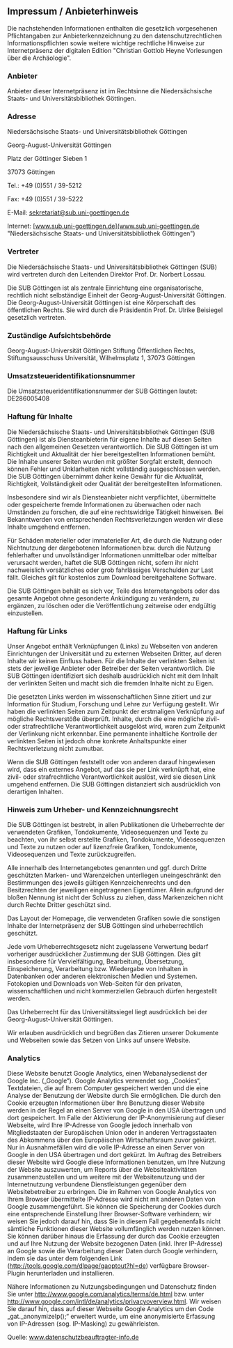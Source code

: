 Impressum / Anbieterhinweis
---------------------------

Die nachstehenden Informationen enthalten die gesetzlich vorgesehenen
Pflichtangaben zur Anbieterkennzeichnung zu den datenschutzrechtlichen
Informationspflichten sowie weitere wichtige rechtliche Hinweise zur
Internetpräsenz der digitalen Edition "Christian Gottlob Heyne
Vorlesungen über die Archäologie".

### Anbieter

Anbieter dieser Internetpräsenz ist im Rechtsinne die Niedersächsische
Staats- und Universitätsbibliothek Göttingen.

### Adresse

Niedersächsische Staats- und Universitätsbibliothek Göttingen

Georg-August-Universität Göttingen

Platz der Göttinger Sieben 1

37073 Göttingen

Tel.: +49 (0)551 / 39-5212

Fax: +49 (0)551 / 39-5222

E-Mail:
[sekretariat@sub.uni-goettingen.de](mailto:sekretariat@sub.uni-goettingen.de "E-Mail an das Sekretariat der SUB Göttingen")

Internet:
[www.sub.uni-goettingen.de](www.sub.uni-goettingen.de "Niedersächsische Staats- und Universitätsbibliothek Göttingen")

### Vertreter

Die Niedersächsische Staats- und Universitätsbibliothek Göttingen (SUB)
wird vertreten durch den Leitenden Direktor Prof. Dr. Norbert Lossau.

Die SUB Göttingen ist als zentrale Einrichtung eine organisatorische,
rechtlich nicht selbständige Einheit der Georg-August-Universität
Göttingen. Die Georg-August-Universität Göttingen ist eine Körperschaft
des öffentlichen Rechts. Sie wird durch die Präsidentin Prof. Dr. Ulrike
Beisiegel gesetzlich vertreten.

### Zuständige Aufsichtsbehörde

Georg-August-Universität Göttingen Stiftung Öffentlichen Rechts,
Stiftungsausschuss Universität, Wilhelmsplatz 1, 37073 Göttingen

### Umsatzsteueridentifikationsnummer

Die Umsatzsteueridentifikationsnummer der SUB Göttingen lautet:
DE286005408

### Haftung für Inhalte

Die Niedersächsische Staats- und Universitätsbibliothek Göttingen (SUB
Göttingen) ist als Diensteanbieterin für eigene Inhalte auf diesen
Seiten nach den allgemeinen Gesetzen verantwortlich. Die SUB Göttingen
ist um Richtigkeit und Aktualität der hier bereitgestellten
Informationen bemüht. Die Inhalte unserer Seiten wurden mit größter
Sorgfalt erstellt, dennoch können Fehler und Unklarheiten nicht
vollständig ausgeschlossen werden. Die SUB Göttingen übernimmt daher
keine Gewähr für die Aktualität, Richtigkeit, Vollständigkeit oder
Qualität der bereitgestellten Informationen.

Insbesondere sind wir als Diensteanbieter nicht verpflichtet,
übermittelte oder gespeicherte fremde Informationen zu überwachen oder
nach Umständen zu forschen, die auf eine rechtswidrige Tätigkeit
hinweisen. Bei Bekanntwerden von entsprechenden Rechtsverletzungen
werden wir diese Inhalte umgehend entfernen.

Für Schäden materieller oder immaterieller Art, die durch die Nutzung
oder Nichtnutzung der dargebotenen Informationen bzw. durch die Nutzung
fehlerhafter und unvollständiger Informationen unmittelbar oder
mittelbar verursacht werden, haftet die SUB Göttingen nicht, sofern ihr
nicht nachweislich vorsätzliches oder grob fahrlässiges Verschulden zur
Last fällt. Gleiches gilt für kostenlos zum Download bereitgehaltene
Software.

Die SUB Göttingen behält es sich vor, Teile des Internetangebots oder
das gesamte Angebot ohne gesonderte Ankündigung zu verändern, zu
ergänzen, zu löschen oder die Veröffentlichung zeitweise oder endgültig
einzustellen.

### Haftung für Links

Unser Angebot enthält Verknüpfungen (Links) zu Webseiten von anderen
Einrichtungen der Universität und zu externen Webseiten Dritter, auf
deren Inhalte wir keinen Einfluss haben. Für die Inhalte der verlinkten
Seiten ist stets der jeweilige Anbieter oder Betreiber der Seiten
verantwortlich. Die SUB Göttingen identifiziert sich deshalb
ausdrücklich nicht mit dem Inhalt der verlinkten Seiten und macht sich
die fremden Inhalte nicht zu Eigen.

Die gesetzten Links werden im wissenschaftlichen Sinne zitiert und zur
Information für Studium, Forschung und Lehre zur Verfügung gestellt. Wir
haben die verlinkten Seiten zum Zeitpunkt der erstmaligen Verknüpfung
auf mögliche Rechtsverstöße überprüft. Inhalte, durch die eine mögliche
zivil- oder strafrechtliche Verantwortlichkeit ausgelöst wird, waren zum
Zeitpunkt der Verlinkung nicht erkennbar. Eine permanente inhaltliche
Kontrolle der verlinkten Seiten ist jedoch ohne konkrete Anhaltspunkte
einer Rechtsverletzung nicht zumutbar.

Wenn die SUB Göttingen feststellt oder von anderen darauf hingewiesen
wird, dass ein externes Angebot, auf das sie per Link verknüpft hat,
eine zivil- oder strafrechtliche Verantwortlichkeit auslöst, wird sie
diesen Link umgehend entfernen. Die SUB Göttingen distanziert sich
ausdrücklich von derartigen Inhalten.

### Hinweis zum Urheber- und Kennzeichnungsrecht

Die SUB Göttingen ist bestrebt, in allen Publikationen die Urheberrechte
der verwendeten Grafiken, Tondokumente, Videosequenzen und Texte zu
beachten, von ihr selbst erstellte Grafiken, Tondokumente,
Videosequenzen und Texte zu nutzen oder auf lizenzfreie Grafiken,
Tondokumente, Videosequenzen und Texte zurückzugreifen.

Alle innerhalb des Internetangebotes genannten und ggf. durch Dritte
geschützten Marken- und Warenzeichen unterliegen uneingeschränkt den
Bestimmungen des jeweils gültigen Kennzeichenrechts und den
Besitzrechten der jeweiligen eingetragenen Eigentümer. Allein aufgrund
der bloßen Nennung ist nicht der Schluss zu ziehen, dass Markenzeichen
nicht durch Rechte Dritter geschützt sind.

Das Layout der Homepage, die verwendeten Grafiken sowie die sonstigen
Inhalte der Internetpräsenz der SUB Göttingen sind urheberrechtlich
geschützt.

Jede vom Urheberrechtsgesetz nicht zugelassene Verwertung bedarf
vorheriger ausdrücklicher Zustimmung der SUB Göttingen. Dies gilt
insbesondere für Vervielfältigung, Bearbeitung, Übersetzung,
Einspeicherung, Verarbeitung bzw. Wiedergabe von Inhalten in Datenbanken
oder anderen elektronischen Medien und Systemen. Fotokopien und
Downloads von Web-Seiten für den privaten, wissenschaftlichen und nicht
kommerziellen Gebrauch dürfen hergestellt werden.

Das Urheberrecht für das Universitätssiegel liegt ausdrücklich bei der
Georg-August-Universität Göttingen.

Wir erlauben ausdrücklich und begrüßen das Zitieren unserer Dokumente
und Webseiten sowie das Setzen von Links auf unsere Website.

### Analytics

Diese Website benutzt Google Analytics, einen Webanalysedienst der Google Inc. („Google“). Google Analytics verwendet sog. „Cookies“, Textdateien, die auf Ihrem Computer gespeichert werden und die eine Analyse der Benutzung der Website durch Sie ermöglichen. Die durch den Cookie erzeugten Informationen über Ihre Benutzung dieser Website werden in der Regel an einen Server von Google in den USA übertragen und dort gespeichert. Im Falle der Aktivierung der IP-Anonymisierung auf dieser Webseite, wird Ihre IP-Adresse von Google jedoch innerhalb von Mitgliedstaaten der Europäischen Union oder in anderen Vertragsstaaten des Abkommens über den Europäischen Wirtschaftsraum zuvor gekürzt. Nur in Ausnahmefällen wird die volle IP-Adresse an einen Server von Google in den USA übertragen und dort gekürzt. Im Auftrag des Betreibers dieser Website wird Google diese Informationen benutzen, um Ihre Nutzung der Website auszuwerten, um Reports über die Websiteaktivitäten zusammenzustellen und um weitere mit der Websitenutzung und der Internetnutzung verbundene Dienstleistungen gegenüber dem Websitebetreiber zu erbringen. Die im Rahmen von Google Analytics von Ihrem Browser übermittelte IP-Adresse wird nicht mit anderen Daten von Google zusammengeführt. Sie können die Speicherung der Cookies durch eine entsprechende Einstellung Ihrer Browser-Software verhindern; wir weisen Sie jedoch darauf hin, dass Sie in diesem Fall gegebenenfalls nicht sämtliche Funktionen dieser Website vollumfänglich werden nutzen können. Sie können darüber hinaus die Erfassung der durch das Cookie erzeugten und auf Ihre Nutzung der Website bezogenen Daten (inkl. Ihrer IP-Adresse) an Google sowie die Verarbeitung dieser Daten durch Google verhindern, indem sie das unter dem folgenden Link (http://tools.google.com/dlpage/gaoptout?hl=de) verfügbare Browser-Plugin herunterladen und installieren.

Nähere Informationen zu Nutzungsbedingungen und Datenschutz finden Sie unter http://www.google.com/analytics/terms/de.html bzw. unter http://www.google.com/intl/de/analytics/privacyoverview.html. Wir weisen Sie darauf hin, dass auf dieser Webseite Google Analytics um den Code „gat._anonymizeIp();“ erweitert wurde, um eine anonymisierte Erfassung von IP-Adressen (sog. IP-Masking) zu gewährleisten.

Quelle: www.datenschutzbeauftragter-info.de